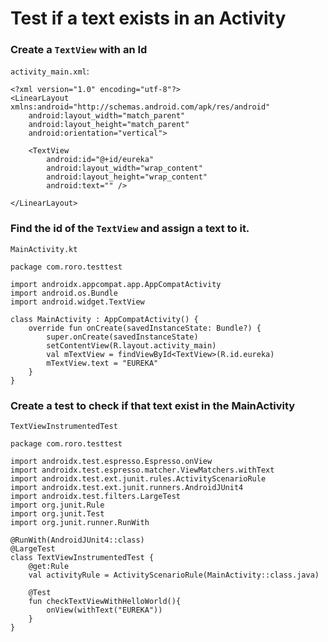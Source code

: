 # Test if a text exists in an Activity

### Create a `TextView` with an Id

`activity_main.xml`:

```
<?xml version="1.0" encoding="utf-8"?>
<LinearLayout xmlns:android="http://schemas.android.com/apk/res/android"
    android:layout_width="match_parent"
    android:layout_height="match_parent"
    android:orientation="vertical">

    <TextView
        android:id="@+id/eureka"
        android:layout_width="wrap_content"
        android:layout_height="wrap_content"
        android:text="" />

</LinearLayout>
```
### Find the id of the `TextView` and assign a text to it.
`MainActivity.kt`

```
package com.roro.testtest

import androidx.appcompat.app.AppCompatActivity
import android.os.Bundle
import android.widget.TextView

class MainActivity : AppCompatActivity() {
    override fun onCreate(savedInstanceState: Bundle?) {
        super.onCreate(savedInstanceState)
        setContentView(R.layout.activity_main)
        val mTextView = findViewById<TextView>(R.id.eureka)
        mTextView.text = "EUREKA"
    }
}

```

### Create a test to check if that text exist in the MainActivity

`TextViewInstrumentedTest`

```
package com.roro.testtest

import androidx.test.espresso.Espresso.onView
import androidx.test.espresso.matcher.ViewMatchers.withText
import androidx.test.ext.junit.rules.ActivityScenarioRule
import androidx.test.ext.junit.runners.AndroidJUnit4
import androidx.test.filters.LargeTest
import org.junit.Rule
import org.junit.Test
import org.junit.runner.RunWith

@RunWith(AndroidJUnit4::class)
@LargeTest
class TextViewInstrumentedTest {
    @get:Rule
    val activityRule = ActivityScenarioRule(MainActivity::class.java)

    @Test
    fun checkTextViewWithHelloWorld(){
        onView(withText("EUREKA"))
    }
}
```

